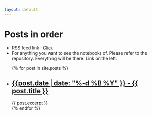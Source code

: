 ```yaml
---
layout: default
---
```

# Posts in order
- RSS feed link : [Click](https://subhadityamukherjee.github.io/feed.xml)
- For anything you want to see the notebooks of. Please refer to the repository. Everything will be there. Link on the left. 

<ul>
  {% for post in site.posts %}
    <li>
      <h2><a href="{{ post.url }}">{{post.date | date: "%-d %B %Y" }} - {{ post.title }}</a></h2>
	{{ post.excerpt }}
    </li>
  {% endfor %}
</ul>
